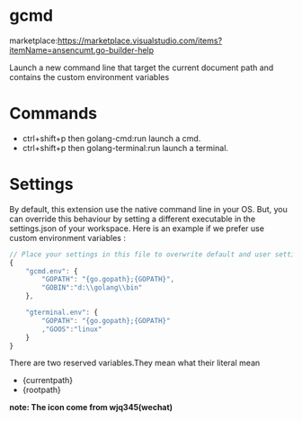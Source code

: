 # gcmd
marketplace:https://marketplace.visualstudio.com/items?itemName=ansencumt.go-builder-help

Launch a new command line that target the current document path and contains the custom environment variables

# Commands
* ctrl+shift+p then golang-cmd:run launch a cmd.
* ctrl+shift+p then golang-terminal:run launch a terminal.

# Settings
By default, this extension use the native command line in your OS. But, you can override this behaviour by setting a different executable in the settings.json of your workspace. Here is an example if we prefer use custom environment variables :
``` javascript
// Place your settings in this file to overwrite default and user settings.
{
    "gcmd.env": {
        "GOPATH": "{go.gopath};{GOPATH}",
        "GOBIN":"d:\\golang\\bin"
    },

    "gterminal.env": {
        "GOPATH": "{go.gopath};{GOPATH}"
        ,"GOOS":"linux"
    }
}
```
There are two reserved variables.They mean what their literal mean

* {currentpath}
* {rootpath}


__note: The icon come from wjq345(wechat)__